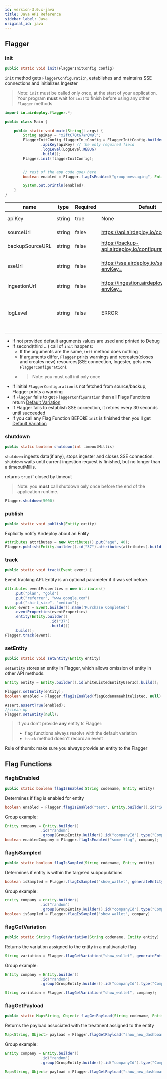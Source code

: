 ```yaml
---
id: version-3.0.x-java
title: Java API Reference
sidebar_label: Java
original_id: java
---
```


## Flagger
### init

```java
public static void init(FlaggerInitConfig config)
```

`init` method gets `FlaggerConfiguration`, establishes and maintains SSE connections and initializes Ingester

> Note: `init` must be called only once, at the start of your application. 
>Your program __must__ wait for `init` to finish before using any other `Flagger` methods

```java
import io.airdeploy.flagger.*;

public class Main {

    public static void main(String[] args) {
        String apiKey = "x2ftC7QtG7arQW9l";
        FlaggerInitConfig flaggerInitConfig = FlaggerInitConfig.builder()
                .apiKey(apiKey) // the only required field
                .logLevel(LogLevel.DEBUG)
                .build();
        Flagger.init(flaggerInitConfig);


        // rest of the app code goes here
        boolean enabled = Flagger.flagIsEnabled("group-messaging", Entity.builder().id("57145770").build());
       
        System.out.println(enabled);
    }
}
```

| name            | type   | Required | Default                           | Description                                                                                             |
| --------------- | ------ | -------- | --------------------------------- | ------------------------------------------------------------------------------------------------------- |
| apiKey          | string | true     | None                              | API key to an environment                                                                               |
| sourceUrl       | string | false    | https://api.airdeploy.io/configurations/        | URL to get `FlaggerConfiguration`                                                                         |
| backupSourceURL | string | false    | https://backup-api.airdeploy.io/configurations/ | backup URL to get `FlaggerConfiguration`                                                                  |
| sseUrl          | string | false    | https://sse.airdeploy.io/sse/v3/?envKey=        | URL for real-time updates of `FlaggerConfiguration` via sse                                                                       |
| ingestionUrl    | string | false    | https://ingestion.airdeploy.io/collector?envKey=   | URL for ingestion                                                                                       |
| logLevel        | string | false    | ERROR                             | set up log level: ERROR, WARN, DEBUG. Debug is the most verbose level and includes all Network requests |

- If not provided default arguments values are used and printed to Debug
- If second(third …) call of `init` happens:
    - If the arguments are the same, `init` method does nothing
    - If arguments differ, `Flagger` prints warnings and recreates(closes and creates new) resources(SSE connection, 
    Ingester, gets new `FlaggerConfiguration`).
    - > Note: you must call init only once
- If initial `FlaggerConfiguration` is not fetched from source/backup, Flagger prints a warning
- If `Flagger` fails to get `FlaggerConfiguration` then all Flags Functions return [Default Variation](../flagger-sdk/default-variation.md)
- If Flagger fails to establish SSE connection, it retries every 30 seconds until succeeded
- If you call any Flag Function BEFORE `init` is finished then you'll get [Default Variation](../flagger-sdk/default-variation.md)  


### shutdown

```java
public static boolean shutdown(int timeoutMillis) 
```

`shutdown` ingests data(if any), stops ingester and closes SSE connection.
`shutdown` waits until current ingestion request is finished, but no longer than a timeoutMillis.

returns `true` if closed by timeout 

> Note: you __must__ call shutdown only once before the end of the application runtime. 

```java
Flagger.shutdown(5000)
```

### publish

```java
public static void publish(Entity entity) 
```

Explicitly notify Airdeploy about an Entity

```java
Attributes attributes = new Attributes().put("age", 40);
Flagger.publish(Entity.builder().id("37").attributes(attributes).build());
```

### track

```java
public static void track(Event event) {
```

Event tracking API.
Entity is an optional parameter if it was set before.

```java
Attributes eventProperties = new Attributes()
    .put("plan", "gold")
    .put("referrer", "www.google.com")
    .put("shirt_size", "medium");
Event event = Event.builder().name("Purchase Completed")
    .eventProperties(eventProperties)
    .entity(Entity.builder()
                    .id("37")
                    .build())
    .build();
Flagger.track(event);
```

### setEntity

```java
public static void setEntity(Entity entity)
```

`setEntity` stores an entity in Flagger, which allows omission of entity in other API methods. 

```java
Entity entity = Entity.builder().id(whiteListedEntityUserId).build();

Flagger.setEntity(entity);
boolean enabled = Flagger.flagIsEnabled(flagCodenameWhitelisted, null);

Assert.assertTrue(enabled);
//clean up
Flagger.setEntity(null);
```

>If you don't provide __any__ entity to Flagger:
>- flag functions always resolve with the default variation
>- `track` method doesn't record an event

Rule of thumb: make sure you always provide an entity to the Flagger

## Flag Functions
### flagIsEnabled

```java
public static boolean flagIsEnabled(String codename, Entity entity) 
```

Determines if flag is enabled for entity.

```java
boolean enabled = Flagger.flagIsEnabled("test", Entity.builder().id("id").build());
```


Group example:

```java
Entity company = Entity.builder()
                .id("random")
                .group(GroupEntity.builder().id("companyId").type("Company").build()).build();
boolean enabledCompany = Flagger.flagIsEnabled("some-flag", company);
```


### flagIsSampled

```java
public static boolean flagIsSampled(String codename, Entity entity) 
```

Determines if entity is within the targeted subpopulations

```java
boolean isSampled = Flagger.flagIsSampled("show_wallet", generateEntity());
```

Group example:

```java
Entity company = Entity.builder()
                .id("random")
                .group(GroupEntity.builder().id("companyId").type("Company").build()).build();
boolean isSampled = Flagger.flagIsSampled("show_wallet", company)
```

### flagGetVariation

```java
public static String flagGetVariation(String codename, Entity entity)
```

Returns the variation assigned to the entity in a multivariate flag

```java
String variation = Flagger.flagGetVariation("show_wallet", generateEntity());
```

Group example:

```java
Entity company = Entity.builder()
                .id("random")
                .group(GroupEntity.builder().id("companyId").type("Company").build()).build();

String variation = Flagger.flagGetVariation("show_wallet", company);
```

### flagGetPayload

```java
public static Map<String, Object> flagGetPayload(String codename, Entity entity)
```

Returns the payload associated with the treatment assigned to the entity

```java
Map<String, Object> payload = Flagger.flagGetPayload("show_new_dashboard", someEntity);
```

Group example:

```java
Entity company = Entity.builder()
                .id("random")
                .group(GroupEntity.builder().id("companyId").type("Company").build()).build();

Map<String, Object> payload = Flagger.flagGetPayload("show_new_dashboard", company);
```